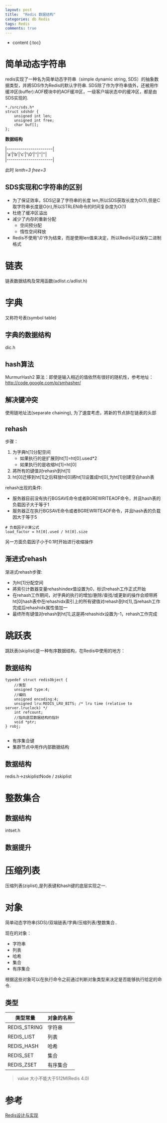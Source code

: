 ```yaml
---
layout: post
title:  "Redis 数据结构"
categories: db Redis
tags: Redis
comments: true
---
```


* content
{:toc}

# 简单动态字符串

redis实现了一种名为简单动态字符串（simple dynamic string, SDS）的抽象数据类型，并將SDS作为Redis的默认字符串.
SDS除了作为字符串值外，还被用作缓冲区(buffer):AOF模块中的AOF缓冲区，一级客户端状态中的缓冲区，都是由SDS实现的.

```
*./src/sds.h*
struct sdshdr {
    unsigned int len;
    unsigned int free;
    char buf[];
};

```
**数据结构**

|-----------------------|     
|'a'|'b'|'c'|'\0'|''|''|''|      
|-----------------------|      

此时 *lenth=3* *free=3*

## SDS实现和C字符串的区别

* 为了保证效率，SDS记录了字符串的长度 len,所以SDS获取长度为O(1),但是C取字符串长度是O(n),所以STRLEN命令的时间复杂度为O(1)
* 杜绝了缓冲区溢出
* 减少了内存的重新分配
    * 空间预分配
    * 惰性空间释放
* Redis不使用'\0'作为结束，而是使用len值来决定，所以Redis可以保存二进制格式

# 链表

链表数据结构及常用函数(adlist.c/adlist.h)

# 字典

又称符号表(symbol table)

## 字典的数据结构

dic.h

## hash算法

MurmurHash2 算法：即使是输入相近的值依然有很好的随机性，参考地址：http://code.google.com/p/smhasher/


## 解决键冲突

使用链地址法(separate chaining), 为了速度考虑，將新的节点排在链表的头部

## rehash

步骤：
1. 为字典h[1]分配空间
    * 如果执行的是扩展则ht[1]=ht[0].used*2
    * 如果执行的是收缩ht[1]=ht[0]
2. 將所有的键值对rehash到ht[1]
3. ht[0]迁移到ht[1]之后释放ht[0]將ht[1]设置成ht[0],为ht[1]创建空白hash表

rehash出现的条件:

* 服务器目前没有执行BGSAVE命令或者BGREWRITEAOF命令，并且hash表的负载因子大于等于1
* 服务器正在执行BGSAVE命令或者BGREWRITEAOF命令，并且hash表的负载因大于等于5

```
# 负载因子计算公式
load_factor = ht[0].used / ht[0].size
```
另一方面负载因子小于0.1时开始进行收缩操作

## 渐进式rehash

渐进式rehash步骤:

* 为ht[1]分配空间
* 將索引计数器变量rehashindex值设置为0，标识rehash工作正式开始
* 在rehash工作期间，对字典的执行的增加/删除/查找/或更新的操作会顺带將ht[0]hash表中在rehashidx索引上的所有键值对rehash到ht[1],当rehash工作完成后rehashidx属性值加一
* 最终所有键值对rehash到ht[1],这是將rehashidx设置为-1，rehash工作完成

# 跳跃表

跳跃表(skiplist)是一种有序数据结构，在Redis中使用的地方：

## 数据结构

```
typedef struct redisObject {
    //类型
    unsigned type:4;
    //编码
    unsigned encoding:4;
    unsigned lru:REDIS_LRU_BITS; /* lru time (relative to server.lruclock) */
    int refcount;
    //指向底层数据结构的指针
    void *ptr;
} robj;


```

* 有序集合键
* 集群节点中用作内部数据结构

## 数据结构

redis.h->zskiplistNode / zskiplist

# 整数集合

## 数据结构

intset.h

## 数据提升

# 压缩列表

压缩列表(ziplist),是列表键和hash键的底层实现之一.

# 对象

简单动态字符串(SDS)/双端链表/字典/压缩列表/整数集合..

现在的对象：

* 字符串
* 列表
* 哈希
* 集合
* 有序集合

根据这些对象可以在执行命令之前通过判断对象类型来决定是否能够执行给定的命令.

## 类型

类型常量        | 对象的名称
----------------|------------
REDIS_STRING    |字符串 
REDIS_LIST      |列表
REDIS_HASH      |哈希
REDIS_SET       |集合
REDIS_ZSET      |有序集合

> value 大小不能大于512M(Redis 4.0)

# 参考
[Redis设计与实现](http://origin.redisbook.com/)
